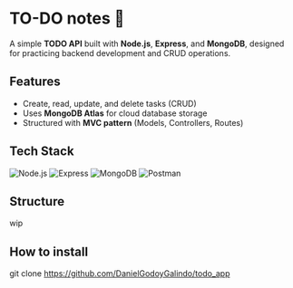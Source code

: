 # TO-DO notes 📝
A simple **TODO API** built with **Node.js**, **Express**, and **MongoDB**, designed for practicing backend development and CRUD operations.

## Features
- Create, read, update, and delete tasks (CRUD)
- Uses **MongoDB Atlas** for cloud database storage
- Structured with **MVC pattern** (Models, Controllers, Routes)

## Tech Stack
<p align="left">
  <img alt="Node.js" src="https://img.shields.io/badge/Node.js-339933?style=for-the-badge&logo=node.js&logoColor=white"/>
  <img alt="Express" src="https://img.shields.io/badge/Express-000000?style=for-the-badge&logo=express&logoColor=white"/>
  <img alt="MongoDB" src="https://img.shields.io/badge/MongoDB-47A248?style=for-the-badge&logo=mongodb&logoColor=white"/>
  <img alt="Postman" src="https://img.shields.io/badge/Postman-FF6C37?style=for-the-badge&logo=postman&logoColor=white"/>
</p>

## Structure
wip

## How to install
git clone https://github.com/DanielGodoyGalindo/todo_app